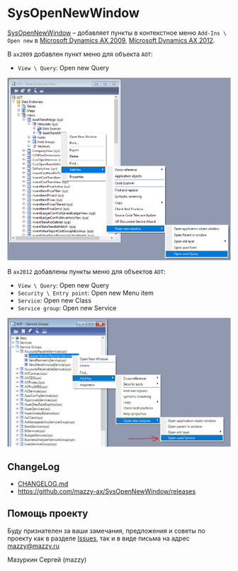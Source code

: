 # SysOpenNewWindow

[project]:https://github.com/mazzy-ax/SysOpenNewWindow
[license]:https://github.com/mazzy-ax/SysOpenNewWindow/blob/master/LICENSE

[SysOpenNewWindow][project] &ndash; добавляет пункты в контекстное меню `Add-Ins \ Open new` в [Microsoft Dynamics AX 2009](ax2009), [Microsoft Dynamics AX 2012](ax2012).

В `ax2009` добавлен пункт меню для объекта `AOT`:

* `View \ Query`: Open new Query

![aot with open new window menu in 2009](ax2009/Media/aot.png)

В `ax2012` добавлены пункты меню для объектов `AOT`:

* `View \ Query`: Open new Query
* `Security \ Entry point`: Open new Menu item
* `Service`: Open new Class
* `Service group`: Open new Service

![aot with open new window menu in 2012](ax2012/Media/aot.png)

## ChangeLog

* [CHANGELOG.md](CHANGELOG.md)
* <https://github.com/mazzy-ax/SysOpenNewWindow/releases>

## Помощь проекту

Буду признателен за ваши замечания, предложения и советы по проекту как в разделе [Issues](https://github.com/mazzy-ax/SysOpenNewWindow/issues), так и в виде письма на адрес <mazzy@mazzy.ru>

Мазуркин Сергей (mazzy)
